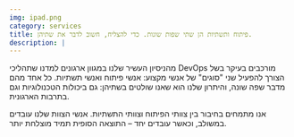 ```yaml
---
img: ipad.png
category: services
title: פיתוח ותשתיות הן שתי שפות שונות. כדי להצליח, חשוב לדבר את שתיהן.
description: |
---
```

מהניסיון העשיר שלנו במגוון ארגונים למדנו שתהליכי DevOps מורכבים בעיקר בשל הצורך להפעיל שני "סוגים" של אנשי מקצוע: אנשי פיתוח ואנשי תשתיות.
כל אחד מהם מדבר שפה שונה, והיתרון שלנו הוא שאנו שולטים בשתיהן: גם ביכולות הטכנולוגיות וגם בתרבות הארגונית. 

אנו מתמחים בחיבור בין צוותי הפיתוח וצוותי התשתיות.
אנשי הצוות שלנו עובדים במשולב, וכאשר עובדים יחד – 
התוצאה הסופית תמיד מוצלחת יותר.